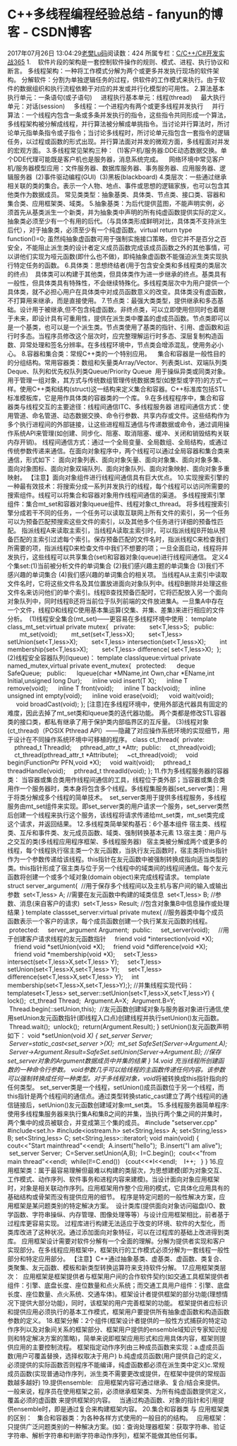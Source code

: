 # C++多线程编程经验总结 - fanyun的博客 - CSDN博客
2017年07月26日 13:04:29[老樊Lu码](https://me.csdn.net/fanyun_01)阅读数：424
所属专栏：[C/C++/C#开发实战365](https://blog.csdn.net/column/details/c-plus-plus-01.html)
1.    软件片段的架构是一套控制软件操作的规则、模式、进程、执行协议和断言。
多线程架构：一种将工作模式分解为两个或更多并发执行现场的软件架构。
分解软件：分割为单独逻辑任务的过程，供软件的工作模式来执行。由于软件的数据组织和执行流程依赖于对应的并发或并行化模型的可用性。
2.算法基本执行单元：一条语句(或子语句)
    进程执行基本单元：线程(thread)
    最大执行单元：对话(session)
    多线程：一个进程内有两个或更多线程并发执行
    并行算法：一个线程内包含一条或多条并发执行的指令，这些指令共同形成一个算法，多线程架构被分解成线程，并行算法被分解成单挑指令。当讨论并行算法时，所讨论单元指单条指令或子指令；当讨论多线程时，所讨论单元指包含一套指令的逻辑任务，以过程或函数的形式出现。并行算法面对并发的微观方面，多线程面对并发的宏观方面。
3.多线程常见架构三种：
 (1)客户机/服务器:DDE动态数据交换。单个DDE代理可能既是客户机也是服务器，消息系统完成。
   网络环境中常见客户机/服务器模型应用：文件服务器、数据库服务器、事务服务器、应用服务器、逻辑服务器
 (2)事件驱动编程(GUI)
 (3)黑板(blackboard)
4.类层次：一些通过继承相关联的类的集合。表示一个人物、地点、事件或思想的逻辑家族，也可以包含其他类作为数据成员。
常见类类型：抽象基类、具体类、节点类、接口类、容器和集合类、应用框架类、域类。
5.抽象基类：为后代提供蓝图，不能声明实例，必须首先从基类派生一个新类，并为抽象类中声明的所有纯虚函数提供实际的定义。抽象类必须至少有一个有用的后代。（与具体类形成鲜明对比，具体类不支持派生后代），对于抽象类，必须至少有一个纯虚函数。virtual return type function()=0;
虽然纯抽象虚函数可用于强制实施接口策略，但它并不是百分之百安全，不能阻止派生类的设计者定义成员函数完成该成员函数之外的其他事情，可以讲他们实现为哑元函数(即什么也不做)，即纯抽象虚函数不能强迫派生类实现执行特定任务的函数。
6.具体类：思想终结者(用于包含安全类和多线程类的类层次的终点)
   具体类可以构建于其他类，但具体类作为进一步继承的终点。基类具有一般性，但具体类具有特殊性，不会继续特殊化。多线程类层次中为用户提供一个具体类，就不必担心用户在具体类中对成员函数意义的改变。具体类没有虚函数，不打算用来继承，而是直接使用。
7.节点类：最强大类类型，提供继承和多态基础。设计用于被继承,但不包含纯虚函数。非终点类，可以立即使用但同时也着眼于未来，即设计具有可重用性，提供在派生类中覆盖的虚成员函数。节点类即可以是一个基类，也可以是一个派生类。节点类使用了基类的指针、引用、虚函数和运行时多态。当程序员修改这个层次时，应完整理解运行时多态、深层复制构造函数、异常处理和签名分辨率。在多线程环境中，节点类会增添混乱，使用务必小心。
8.容器和集合类：常规C++类的一个特别应用。
   集合和容器是一般性目的的分组结构。常用容器类：数组和矢量类Array/Vector、列表类List、双端队列类Deque、队列和优先权队列类Queue/Priority Queue
 用于操纵异类或同类对象。用于管理一组对象，其方式与传统数组管理传统数据类型(如整型或字符)的方式一样。使用C++类和结构(struct)这一结构来定义集合和容器。C++标准库包括STL标准模板库，它是用作具体类的容器类的一个库。
9.在多线程程序中，集合和容器类与线程交互的主要途径：线程间通信ITC、多线程服务器
进程间通信方式：使用管道、命名管道、动态数据交换、命令行参数、共享内存或文件。这些结构作为多个执行进程间的外部链接，让这些进程相互通信与传递数据或命令，通过调用操作系统API来管理(如创建、同步化、阻塞、取消阻塞、缓冲、关闭和销毁结构关联内存开销)。
线程间通信方式：通过一个全局变量、全局数组、全局结构，或通过传统参数传递来通信。在面向对象程序中，两个线程可以通过全局容器和集合类来通信，形式如下：
面向对象列表、面向对象矢量、面向对象集、面向对象多集、面向对象图标、面向对象双端队列、面向对象队列、面向对象映射、面向对象多重映射。
【注意】面向对象组件进行线程间通信具有巨大优点。
10.实现搜索引擎的一种最有效技术：将搜索分成一系列并发执行的线程，每个线程可以访问所需要的搜索组件。线程可以将集合和容器对象用作线程间通信的渠道。
多线程搜索引擎组件：集合mt_set和容器对象lqueue组件、线程对象ct_thread。
将多线程搜索引擎分成若干不同的任务，一个任务可以读取互联网上所有文件的索引，另一个任务可以为预备匹配预搜索这些文件的索引，以及其他多个任务进行详细的预备性匹配。
指派线程A来读取主索引，当线程A读取主索引时，可以指派线程B开始从预备匹配的主索引过滤每个索引。保存预备匹配的文件名时，指派线程C来检查我们所需要的项，指派线程D来检查文件中我们不想要的项；一旦全面启动，线程将并发执行，这些线程可以共享集合(set)和容器对象(queue)进行线程间通信。
定义4个集set:(1)当前被分析文件的单词集合 (2)我们感兴趣主题的单词集合 (3)我们不感兴趣的单词集合 (4)我们感兴趣的单词集合的相关项。
当线程A从主索引中读取文件名时，它将这些文件名及其位置放进面向对象队列中。线程B删除并处理这些文件名来访问他们的单个索引。线程B查找预备匹配时，它将匹配放入另一个面向对象队列中，同时线程B还将当前位于队列前端的文件放进集A。一旦集A中存在一个文件，线程D和线程C使用基本集运算(交集、并集、差集)来进行相应的文件分析。
 (1)线程安全集合(mt_set)——更容易在多线程环境中使用：
template <class T>class_mt_set:virtual private mutex{
  private:
       set<T,less<T>>S;
  public:
       mt_set(void);
       mt_set(set<T,less<T>>X);
       set<T,less<T>> setUnion(set<T,less<T>>X);
       set<T,less<T>> intersection(set<T,less<T>>X);
       int membership(set<T,less<T>>X);
       set<T,less<T>> difference( set<T,less<T>>X);
 };
(2)线程安全容器队列(lqueue)：
template <class T> classlqueue:virtual private named_mutex,virtual private event_mutex{
  protected:
     deque SafeQueue;
  public:
     lqueue(char *MName,int Own,char *EName,int Initial,unsigned long Dur);
     inline void insert(T X);
     inline T remove(void);
     inline T front(void);
     inline T back(void);
     inline unsigned int empty(void);
     inline void erase(void);
     void wait(void);
     void broadCast(void);
};
[注意]在多线程环境中，使用外部迭代器具有固定的难度，因此去掉了mt_set类和lqueue类的迭代器功能。
两个类都是修改STL容器类的接口类，都私有继承了用于保护类内部临界区的互斥量。
(3)线程对象(ct_thread)（POSIX Pthread API）——隐藏了对应操作系统环境的实现细节，用于设计在不同操作系统环境中可移植的程序。
class ct_thread{
 private:
    pthread_t ThreadId;
    pthread_attr_t *Attr;
 public:
    ct_thread(void);
    ct_thread(pthread_attr_t *Attribute);
    ~ct_thread(void);
    void begin(FunctionPtr PFN,void *X);
    void wait(void);
    pthread_t threadHandle(void);
    pthread_t threadId(void);
};
11.作为多线程服务器的容器类：
当容器或集合类用作线程间通信的工具，线程位于类外部；当容器或集合类用作一个服务器时，类本身将包含多个线程。多线程集服务器[set_server类]：用于将类分解成多个线程的简单技术。
 set_server类用于提供多线程服务，多线程服务由mt_set组件来实现。即set_server类的用户请求一个服务，set_server类然后创建一个线程来执行这个服务，该线程将请求传递给mt_set类，mt_set类完成这个请求，并返回结果。
12.多线程类简单架构基石：6个基本组件
宿主类、线程类、互斥和事件类、友元成员函数、域类、强制转换基本元素
13.宿主类：用户与之交互的类(多线程应用程序框架、多线程服务器)
  宿主类被分解成两个或更多的线程，每个线程执行宿主类一个友元函数，当执行友元函数时，宿主类将this指针作为一个参数传递给该线程。this指针在友元函数中被强制转换成指向适当类型的类。this指针形成了宿主类与位于另一个线程中的域类间的线程间通信。每个友元函数将创建一个或多个域对象(domain object)来完成线程请求。
template<class T>  struct server_argument{  //用于保存多个线程间以及主机与客户间的输入或输出参数
 set<T,less<T>> A; //需要在友元函数中构建的域类信息
 set<T,less<T>> B; //参数、消息(来自客户的请求)
 set<T,less<T>> Result; //包含对象集B中信息操作或处理结果
}
template<class T> classset_server:virtual private mutex{ //服务器类中每个成员函数表示一个客户的请求，每个成员函数创建一个执行某友元函数的线程。
 protected:
    server_argument<T> Argument;
 public:
    set_server(void);
    //用于创建客户请求线程的友元函数指针
    friend void *intersection(void *X);
    friend void *setUnion(void *X);
    friend void *difference(void *X);
    friend void *membership(void *X);
    set<T,less<T>> intersect(set<T,less<T>>X,set<T,less<T>> Y);
    set<T,less<T>> setUnion(set<T,less<T>>X,set<T,less<T>> Y);
    set<T,less<T>> difference(set<T,less<T>>X,set<T,less<T>> Y);
    int membership(set<T,less<T>>X,set<T,less<T>>Y);};
//并集线程实现代码：
template<class T>set<T,less<T>>
set_server<T>::setUnion(set<T,less<T>>X,set<T,less<T>>Y)
{ lock();
 ct_thread Thread;
 Argument.A=X;
 Argument.B=Y;
 Thread.begin(::setUnion,this);  //友元函数创建域对象与服务器对象进行通信,使用setUnion友元函数指针(即线程入口点)创建线程并执行setUnion()友元函数。
 Thread.wait();
 unlock();
 return(Argument.Result);
}
setUnion()友元函数声明如下：
void *setUnion(void *X)
{ set_server<String> *Server;
 Server=static_cast<set_server<String> *>(X);
 mt_set<String> SafeSet(Server->Argument.A);
 Server->Argument.Result=SafeSet.setUnion(Server->Argument.B); //保存set_server对象的Argument数据成员中并集的结果
}
14.void* 充当线程所创建函数的一种命令行参数。
void*参数几乎可以给线程的主函数传递任何内容。该参数可以强制转换成任何一种类型。对于多线程对象，void*将被转换成this指针指向的任何类型。
set_server类是一个线程，setUnion()成员函数位于另一个线程，而this指针是两个线程间的通信点。通过类型转换static_cast建立了两个线程间的通信链接后，setUnion()友元函数创建域对象mt_set类。
15.多线程服务器简单程序: 使用多线程集服务器来执行集A和集B之间的并集，当执行两个集之间的并集时，两个集中的成员被联合，并变成第三个集的成员。
#include "setserver.cpp"
#include<set.h>
#include<iostream.h>
set<String,less<String>> A;
set<String,less<String>> B;
set<String,less<String>> C;
set<String,less<String>>::iteratorI;
void main(void)
{ cout<<"Start mainthread"<<endl;
 A.insert("hello");
 B.insert("I am alive");
 set_server<String> Server;
 C=Server.setUnion(A,B);
 I=C.begin();
 cout<<"from main thread"<<endl;
 while(I!=C.end())
  {cout<<*I<<endl;
   I++;
  }
}
16.应用框架类：属于最容易理解但最难以构建的类层次，为思想建模(即为对象交互、工作模式、动作序列、软件事务和进程内容来建模)。当设计面向对象应用框架时，对象是相关联动作序列。应用框架用作整个应用的模式，它具体化应用具有的基础结构或骨架而没有提供应用的细节。
程序是特定问题的一般性解决方案，应用框架是某问题类别的特定解决方案。
 设计类库(提供面向对象访问磁盘I/O、数学函数、字符串操纵、内存管理、图像处理等等）与设计应用框架相比，前者基于过程库更容易实现。
过程库进行构建无法适应于改变的环境、软件的大型化，而类库改进了这种状况。通过添加面向对象特征，可以在过程库的基础上改进得到类库。
应用框架设计需要对软件分解有一个全面的理解。分解为提供者实现和客户实现部分。在多线程应用框架中，框架执行的工作模式必须分解为一套线程一般性部分和特定应用部分。
【注意】C++通过抽象基类、虚基类、虚函数、类复合、类聚集、友元函数、模板和新类型转换运算符来支持软件分解。
17.应用框架类层次：
 应用框架是框架提供者与框架用户间的合作软件契约(如交通工具框架提供者组件：引擎、底盘长度、座位数量和点火系统；而交通工具用户组件：引擎、底盘长度、座位数量、点火系统、交通车体)。框架设计者提供框架的部分功能(理想情况下提供大部分功能)，同时，该框架的用户完善框架的功能。
框架提供者应标识和提供应用必须执行的基本工作模式，框架用户要提供所有抽象虚函数和构造函数参数的定义。
18.框架分解：2个组件(框架设计者提供的一般性方式捕获的特定动作序列以及对象间关系的框架部分、框架用户提供的ensemble域知识专家知识规则和特定解决方案的策略)，简单来说即框架应用形式和应用具体内容，框架则提供应用的主要控制流程。
框架指定动作序列由三种成员函数来实现：a.虚成员函数(用户可覆盖替换，选择权取决于用户) b.纯虚成员函数(用户提供自己的定义，必须提供的实际函数否则程序不能编译，纯虚函数都必须在派生类中定义)c.常规成员函数(实现普通动作序列，派生类不需要更改或提供，在框架中提供的常规函数越多越好)
19.提供ensemble:
  应用框架内容可通过继承、复合/结合来提供。一般来说，程序员在使用框架之前，必须继承框架类、为所有纯虚函数提供定义，覆盖必须的虚函数 来提供框架的内容。
  当通过构造函数、对象的指针和引用提供ensemble时，即是通过复合来构建框架内容。
20.集合和容器类 与 应用框架类的区别：
  集合和容器类：为各种各样方式使用的一般目的的结构。
  应用框架：只提供广泛问题类别的一种解决方案。(如：查询处理器框架：获取字符串、验证字符串、解析字符串和判断字符串动作序列)，框架不能做其他任何事。
